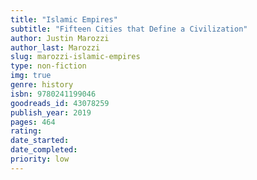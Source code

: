 ```yaml
---
title: "Islamic Empires"
subtitle: "Fifteen Cities that Define a Civilization"
author: Justin Marozzi
author_last: Marozzi
slug: marozzi-islamic-empires
type: non-fiction
img: true
genre: history
isbn: 9780241199046
goodreads_id: 43078259
publish_year: 2019
pages: 464
rating: 
date_started:
date_completed:
priority: low
---
```


